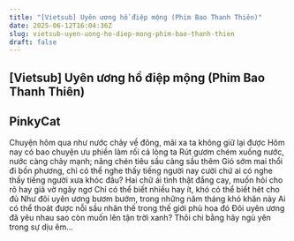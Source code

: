 ```yaml
---
title: "[Vietsub] Uyên ương hồ điệp mộng (Phim Bao Thanh Thiên)"
date: 2025-06-12T16:04:36Z
slug: vietsub-uyen-uong-ho-diep-mong-phim-bao-thanh-thien
draft: false
---
```


## [Vietsub] Uyên ương hồ điệp mộng (Phim Bao Thanh Thiên)

## PinkyCat

Chuyện hôm qua như nước chảy về đông, mãi xa ta không giữ lại được Hôm nay có bao chuyện ưu phiền làm rối cả lòng ta Rút gươm chém xuống nước, nước càng chảy mạnh;
nâng chén tiêu sầu càng sầu thêm Gió sớm mai thổi đi bốn phương, chỉ có thể nghe thấy tiếng người nay cười chứ ai có nghe thấy tiếng người xưa khóc đâu?
 Hai chữ ái tình thật đắng cay, muốn hỏi cho rõ hay giả vờ ngây ngơ Chỉ có thể biết nhiều hay ít, khó có thể biết hêt cho đủ
  Như đôi uyên ương bươm bướm, trong những năm tháng khó khăn này Ai có thể thoát được nỗi sầu nhân thế trong thế giới phù hoa đó Đôi uyên ương đã yêu nhau sao còn muốn lên tận trời xanh? Thôi chi bằng hãy ngủ yên trong sự dịu êm...